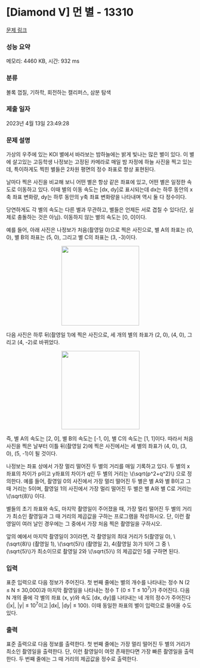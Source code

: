 # [Diamond V] 먼 별 - 13310 

[문제 링크](https://www.acmicpc.net/problem/13310) 

### 성능 요약

메모리: 4460 KB, 시간: 932 ms

### 분류

볼록 껍질, 기하학, 회전하는 캘리퍼스, 삼분 탐색

### 제출 일자

2023년 4월 13일 23:49:28

### 문제 설명

<p>가상의 우주에 있는 KOI 별에서 바라보는 밤하늘에는 밝게 빛나는 많은 별이 있다. 이 별에 살고있는 고등학생 나정보는 고정된 카메라로 매일 밤 자정에 하늘 사진을 찍고 있는데, 특이하게도 찍힌 별들은 2차원 평면의 정수 좌표로 항상 표현된다.</p>

<p>날마다 찍은 사진을 비교해 보니 어떤 별은 항상 같은 좌표에 있고, 어떤 별은 일정한 속도로 이동하고 있다. 이때 별의 이동 속도는 [dx, dy]로 표시되는데 dx는 하루 동안의 x축 좌표 변화량, dy는 하루 동안의 y축 좌표 변화량을 나타내며 역시 둘 다 정수이다.</p>

<p>당연하게도 각 별의 속도는 다른 별과 무관하고, 별들은 언제든 서로 겹칠 수 있다(단, 실제로 충돌하는 것은 아님). 이동하지 않는 별의 속도는 [0, 0]이다. </p>

<p>예를 들어, 아래 사진은 나정보가 처음(촬영일 0)으로 찍은 사진으로, 별 A의 좌표는 (0, 0), 별 B의 좌표는 (5, 0), 그리고 별 C의 좌표는 (3, -3)이다.</p>

<p style="text-align: center;"><img alt="" src="" style="height:213px; width:208px"></p>

<p>다음 사진은 하루 뒤(촬영일 1)에 찍은 사진으로, 세 개의 별의 좌표가 (2, 0), (4, 0), 그리고 (4, -2)로 바뀌었다.</p>

<p style="text-align: center;"><img alt="" src="" style="height:210px; width:209px"></p>

<p>즉, 별 A의 속도는 [2, 0], 별 B의 속도는 [-1, 0], 별 C의 속도는 [1, 1]이다. 따라서 처음 사진을 찍은 날부터 이틀 뒤(촬영일 2)에 찍은 사진에서는 세 별의 좌표가 (4, 0), (3, 0), (5, -1)이 될 것이다.</p>

<p>나정보는 좌표 상에서 가장 멀리 떨어진 두 별의 거리를 매일 기록하고 있다. 두 별의 x좌표의 차이가 p이고 y좌표의 차이가 q인 두 별의 거리는 \(\sqrt{p^2+q^2}\) 으로 정의한다. 예를 들어, 촬영일 0의 사진에서 가장 멀리 떨어진 두 별은 별 A와 별 B이고 그 때 거리는 5이며, 촬영일 1의 사진에서 가장 멀리 떨어진 두 별은 별 A와 별 C로 거리는 \(\sqrt{8}\) 이다.</p>

<p>별들의 초기 좌표와 속도, 마지막 촬영일이 주어졌을 때, 가장 멀리 떨어진 두 별의 거리가 최소인 촬영일과 그 때 거리의 제곱값을 구하는 프로그램을 작성하시오. 단, 이런 촬영일이 여러 날인 경우에는 그 중에서 가장 처음 찍은 촬영일을 구하시오.</p>

<p>앞의 예에서 마지막 촬영일이 3이라면, 각 촬영일의 최대 거리가 5(촬영일 0), \(\sqrt{8}\) (촬영일 1), \(\sqrt{5}\) (촬영일 2), 4(촬영일 3)가 되어 그 중 \(\sqrt{5}\)가 최소이므로 촬영일 2와 \(\sqrt{5}\) 의 제곱값인 5를 구하면 된다.</p>

### 입력 

 <p>표준 입력으로 다음 정보가 주어진다. 첫 번째 줄에는 별의 개수를 나타내는 정수 N (2 ≤ N ≤ 30,000)과 마지막 촬영일을 나타내는 정수 T (0 ≤ T ≤ 10<sup>7</sup>)가 주어진다. 다음 N 개의 줄에 각 별의 좌표 (x, y)와 속도 [dx, dy]를 나타내는 네 개의 정수가 주어진다 (|x|, |y| ≤ 10<sup>7</sup>이고 |dx|, |dy| ≤ 100). 이때 동일한 좌표의 별이 입력으로 들어올 수도 있다.</p>

### 출력 

 <p>표준 출력으로 다음 정보를 출력한다. 첫 번째 줄에는 가장 멀리 떨어진 두 별의 거리가 최소인 촬영일을 출력한다. 단, 이런 촬영일이 여럿 존재한다면 가장 빠른 촬영일을 출력한다. 두 번째 줄에는 그 때 거리의 제곱값을 정수로 출력한다.</p>

